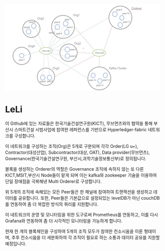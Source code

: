 ![diagram](./img/network_diagram.jpg)

# LeLi

이 Github에 있는 자료들은 한국기술건설연구원(KICT), 무브먼츠와의 협약을 통해 부산시 스마트건설 시범사업에 참여한 레퍼런스를 기반으로 
Hyperledger-fabric 네트워크를 구성합니다.

이 네트워크를 구성하는 조직(Org)은 5개로 구분되며
각각 Order(LG u+), Contractor(대성산업), Subcontractor(대상, OAT), Data provider(무브먼츠), 
Governance(한국기술건설연구원, 부산시,과학기술정보통신부)로 정의됩니다.

블록을 생성하는 Orderer의 역할은 Governance 조직에 속하지 않는 또 다른 KICT,MSIT,부산시 Node들이 맡게 되며
이는 kafka와 zookeeper 기술을 이용하여 단일 장애점을 극복해낸 Multi Orderer로 구성합니다.

위 5개의 조직에 속해있는 모든 Peer들은 한 채널에 참여하여 트랜잭션을 생성하고 데이터를 공유합니다.
또한, Peer들은 기본값으로 설정되있는 levelDB가 아닌 couchDB를 연동하여 좀 더 복잡한 방식의 쿼리를 지원합니다.

이 네트워크의 운영 및 모니터링을 위한 도구로써 Prometheus를 연동하고, 이를 다시 Grafana와 연동하여
좀 더 시각적인 모니터링을 가능하게 합니다.

현재 한 개의 블록체인을 구성하여 5개의 조직 모두가 참여한 컨소시움을 이룬 형태이며,
추후 컨소시움을 더 세분화하여 각 조직이 필요로 하는 소통과 데이터 공유를 지원할 예정입니다.
